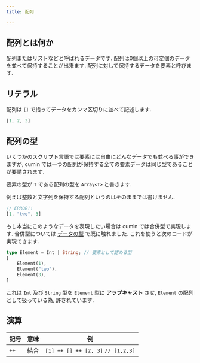 ```yaml
---
title: 配列

---
```


## 配列とは何か

配列またはリストなどと呼ばれるデータです.  配列は0個以上の可変個のデータを並べて保持することが出来ます.  配列に対して保持するデータを要素と呼びます.

## リテラル

配列は `[]` で括ってデータをカンマ区切りに並べて記述します.

```rust
[1, 2, 3]
```

## 配列の型

いくつかのスクリプト言語では要素には自由にどんなデータでも並べる事ができますが, cumin では一つの配列が保持する全ての要素データは同じ型であることが要請されます.

要素の型が `T` である配列の型を `Array<T>` と書きます.

例えば整数と文字列を保持する配列というのはそのままでは書けません.

```rust
// ERROR!!
[1, "two", 3]
```

もし本当にこのようなデータを表現したい場合は cumin では合併型で実現します.  合併型については [データの型](types#合併型) で既に触れました.  これを使うと次のコードが実現できます.

```rust
type Element = Int | String; // 要素として認める型
[
    Element(1),
    Element("two"),
    Element(3),
]
```

これは `Int` 及び `String` 型を `Element` 型に **アップキャスト** させ, `Element` の配列として扱っている為, 許されています.

## 演算

| 記号 | 意味 | 例                                 |
|------|------|------------------------------------|
| `++` | 結合 | `[1] ++ [] ++ [2, 3]` `// [1,2,3]` |
